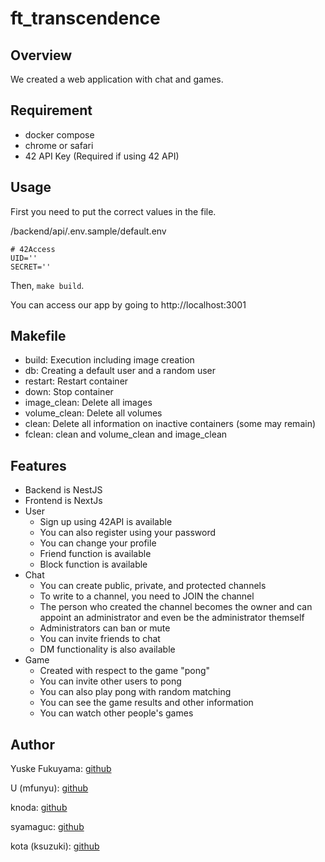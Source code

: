 # ft_transcendence

## Overview

We created a web application with chat and games.

## Requirement

- docker compose
- chrome or safari
- 42 API Key (Required if using 42 API)

## Usage

First  you need to put the correct values in the file.

/backend/api/.env.sample/default.env

```
# 42Access
UID=''
SECRET=''
```

Then, `make build`.

You can access our app by going to http://localhost:3001

## Makefile

- build: Execution including image creation
- db: Creating a default user and a random user
- restart: Restart container
- down: Stop container
- image_clean: Delete all images
- volume_clean: Delete all volumes
- clean: Delete all information on inactive containers (some may remain)
- fclean: clean and volume_clean and image_clean

## Features

- Backend is NestJS
- Frontend is NextJs
- User
    - Sign up using 42API is available
    - You can also register using your password
    - You can change your profile
    - Friend function is available
    - Block function is available
- Chat
    - You can create public, private, and protected channels
    - To write to a channel, you need to JOIN the channel
    - The person who created the channel becomes the owner and can appoint an administrator and even be the administrator themself
    - Administrators can ban or mute
    - You can invite friends to chat
    - DM functionality is also available
- Game
    - Created with respect to the game "pong"
    - You can invite other users to pong
    - You can also play pong with random matching
    - You can see the game results and other information
    - You can watch other people's games

## Author

Yuske Fukuyama: [github](https://github.com/fkymy)

U (mfunyu): [github](https://github.com/mfunyu)

knoda: [github](https://github.com/odkaz)

syamaguc: [github](https://github.com/syamaguc)

kota (ksuzuki): [github](https://github.com/kotabrog)

